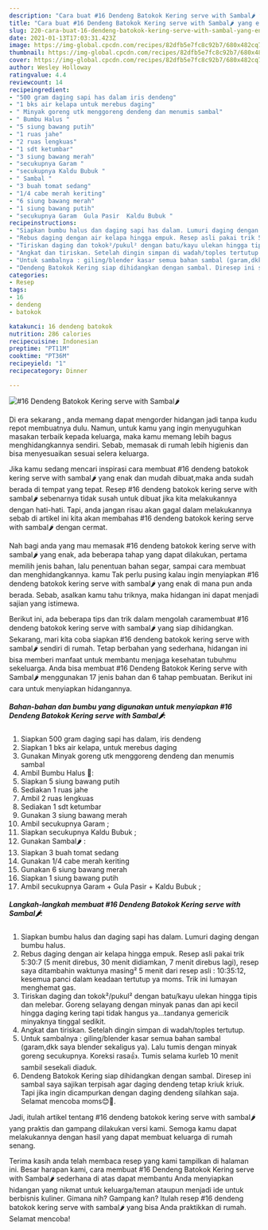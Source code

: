 ```yaml
---
description: "Cara buat #16 Dendeng Batokok Kering serve with Sambal🌶 yang enak Untuk Jualan"
title: "Cara buat #16 Dendeng Batokok Kering serve with Sambal🌶 yang enak Untuk Jualan"
slug: 220-cara-buat-16-dendeng-batokok-kering-serve-with-sambal-yang-enak-untuk-jualan
date: 2021-01-13T17:03:31.423Z
image: https://img-global.cpcdn.com/recipes/82dfb5e7fc8c92b7/680x482cq70/16-dendeng-batokok-kering-serve-with-sambal🌶-foto-resep-utama.jpg
thumbnail: https://img-global.cpcdn.com/recipes/82dfb5e7fc8c92b7/680x482cq70/16-dendeng-batokok-kering-serve-with-sambal🌶-foto-resep-utama.jpg
cover: https://img-global.cpcdn.com/recipes/82dfb5e7fc8c92b7/680x482cq70/16-dendeng-batokok-kering-serve-with-sambal🌶-foto-resep-utama.jpg
author: Wesley Holloway
ratingvalue: 4.4
reviewcount: 14
recipeingredient:
- "500 gram daging sapi has dalam iris dendeng"
- "1 bks air kelapa untuk merebus daging"
- " Minyak goreng utk menggoreng dendeng dan menumis sambal"
- " Bumbu Halus "
- "5 siung bawang putih"
- "1 ruas jahe"
- "2 ruas lengkuas"
- "1 sdt ketumbar"
- "3 siung bawang merah"
- "secukupnya Garam "
- "secukupnya Kaldu Bubuk "
- " Sambal "
- "3 buah tomat sedang"
- "1/4 cabe merah keriting"
- "6 siung bawang merah"
- "1 siung bawang putih"
- "secukupnya Garam  Gula Pasir  Kaldu Bubuk "
recipeinstructions:
- "Siapkan bumbu halus dan daging sapi has dalam. Lumuri daging dengan bumbu halus."
- "Rebus daging dengan air kelapa hingga empuk. Resep asli pakai trik 5:30:7 (5 menit direbus, 30 menit didiamkan, 7 menit direbus lagi), resep saya ditambahin waktunya masing² 5 menit dari resep asli : 10:35:12, kesemua panci dalam keadaan tertutup ya moms. Trik ini lumayan menghemat gas."
- "Tiriskan daging dan tokok²/pukul² dengan batu/kayu ulekan hingga tipis dan melebar. Goreng selayang dengan minyak panas dan api kecil hingga daging kering tapi tidak hangus ya...tandanya gemericik minyaknya tinggal sedikit."
- "Angkat dan tiriskan. Setelah dingin simpan di wadah/toples tertutup."
- "Untuk sambalnya : giling/blender kasar semua bahan sambal (garam,dkk saya blender sekaligus ya). Lalu tumis dengan minyak goreng secukupnya. Koreksi rasa👍. Tumis selama kurleb 10 menit sambil sesekali diaduk."
- "Dendeng Batokok Kering siap dihidangkan dengan sambal. Diresep ini sambal saya sajikan terpisah agar daging dendeng tetap kriuk kriuk. Tapi jika ingin dicampurkan dengan daging dendeng silahkan saja. Selamat mencoba moms😊🙏."
categories:
- Resep
tags:
- 16
- dendeng
- batokok

katakunci: 16 dendeng batokok 
nutrition: 286 calories
recipecuisine: Indonesian
preptime: "PT11M"
cooktime: "PT36M"
recipeyield: "1"
recipecategory: Dinner

---
```



![#16 Dendeng Batokok Kering serve with Sambal🌶](https://img-global.cpcdn.com/recipes/82dfb5e7fc8c92b7/680x482cq70/16-dendeng-batokok-kering-serve-with-sambal🌶-foto-resep-utama.jpg)

Di era  sekarang , anda memang dapat mengorder hidangan jadi tanpa kudu repot membuatnya dulu. Namun, untuk kamu yang ingin menyuguhkan masakan terbaik kepada keluarga, maka kamu memang lebih bagus menghidangkannya sendiri. Sebab, memasak di rumah lebih higienis dan bisa menyesuaikan sesuai selera keluarga.

Jika kamu sedang mencari inspirasi cara membuat #16 dendeng batokok kering serve with sambal🌶 yang enak dan mudah dibuat,maka anda sudah berada di tempat yang tepat. Resep #16 dendeng batokok kering serve with sambal🌶  sebenarnya tidak susah untuk dibuat jika kita melakukannya dengan hati-hati. Tapi, anda jangan risau akan gagal dalam melakukannya 
sebab di artikel ini kita akan membahas #16 dendeng batokok kering serve with sambal🌶 dengan cermat.  



Nah bagi anda yang mau memasak #16 dendeng batokok kering serve with sambal🌶 yang enak, ada beberapa tahap yang dapat dilakukan, pertama memilih jenis bahan, lalu penentuan bahan segar, sampai cara membuat dan menghidangkannya. kamu Tak perlu pusing kalau ingin menyiapkan #16 dendeng batokok kering serve with sambal🌶 yang enak di mana pun anda berada. Sebab, asalkan kamu  tahu triknya, maka hidangan ini dapat menjadi sajian yang istimewa.

Berikut ini, ada beberapa tips dan trik dalam mengolah caramembuat #16 dendeng batokok kering serve with sambal🌶 yang siap dihidangkan. Sekarang, mari kita coba siapkan #16 dendeng batokok kering serve with sambal🌶 sendiri di rumah. Tetap berbahan yang sederhana, hidangan ini bisa memberi manfaat untuk membantu menjaga kesehatan tubuhmu sekeluarga. Anda bisa membuat #16 Dendeng Batokok Kering serve with Sambal🌶 menggunakan 17 jenis bahan dan 6 tahap pembuatan. Berikut ini cara untuk menyiapkan hidangannya.

<!--inarticleads1-->

##### Bahan-bahan dan bumbu yang digunakan untuk menyiapkan #16 Dendeng Batokok Kering serve with Sambal🌶:

1. Siapkan 500 gram daging sapi has dalam, iris dendeng
1. Siapkan 1 bks air kelapa, untuk merebus daging
1. Gunakan  Minyak goreng utk menggoreng dendeng dan menumis sambal
1. Ambil  Bumbu Halus 🌸:
1. Siapkan 5 siung bawang putih
1. Sediakan 1 ruas jahe
1. Ambil 2 ruas lengkuas
1. Sediakan 1 sdt ketumbar
1. Gunakan 3 siung bawang merah
1. Ambil secukupnya Garam ;
1. Siapkan secukupnya Kaldu Bubuk ;
1. Gunakan  Sambal🌶 :
1. Siapkan 3 buah tomat sedang
1. Gunakan 1/4 cabe merah keriting
1. Gunakan 6 siung bawang merah
1. Siapkan 1 siung bawang putih
1. Ambil secukupnya Garam + Gula Pasir + Kaldu Bubuk ;




<!--inarticleads2-->

##### Langkah-langkah membuat #16 Dendeng Batokok Kering serve with Sambal🌶:

1. Siapkan bumbu halus dan daging sapi has dalam. Lumuri daging dengan bumbu halus.
1. Rebus daging dengan air kelapa hingga empuk. Resep asli pakai trik 5:30:7 (5 menit direbus, 30 menit didiamkan, 7 menit direbus lagi), resep saya ditambahin waktunya masing² 5 menit dari resep asli : 10:35:12, kesemua panci dalam keadaan tertutup ya moms. Trik ini lumayan menghemat gas.
1. Tiriskan daging dan tokok²/pukul² dengan batu/kayu ulekan hingga tipis dan melebar. Goreng selayang dengan minyak panas dan api kecil hingga daging kering tapi tidak hangus ya...tandanya gemericik minyaknya tinggal sedikit.
1. Angkat dan tiriskan. Setelah dingin simpan di wadah/toples tertutup.
1. Untuk sambalnya : giling/blender kasar semua bahan sambal (garam,dkk saya blender sekaligus ya). Lalu tumis dengan minyak goreng secukupnya. Koreksi rasa👍. Tumis selama kurleb 10 menit sambil sesekali diaduk.
1. Dendeng Batokok Kering siap dihidangkan dengan sambal. Diresep ini sambal saya sajikan terpisah agar daging dendeng tetap kriuk kriuk. Tapi jika ingin dicampurkan dengan daging dendeng silahkan saja. Selamat mencoba moms😊🙏.




Jadi, itulah artikel tentang  #16 dendeng batokok kering serve with sambal🌶  yang praktis dan gampang dilakukan versi kami. Semoga kamu dapat melakukannya dengan hasil yang dapat membuat keluarga di rumah senang. 

Terima kasih anda telah membaca resep yang kami tampilkan di halaman ini. Besar harapan kami, cara membuat  #16 Dendeng Batokok Kering serve with Sambal🌶 sederhana di atas dapat membantu Anda menyiapkan hidangan yang nikmat untuk keluarga/teman ataupun menjadi ide untuk berbisnis kuliner. Gimana nih? Gampang kan? Itulah resep #16 dendeng batokok kering serve with sambal🌶 yang bisa Anda praktikkan di rumah. Selamat mencoba!

